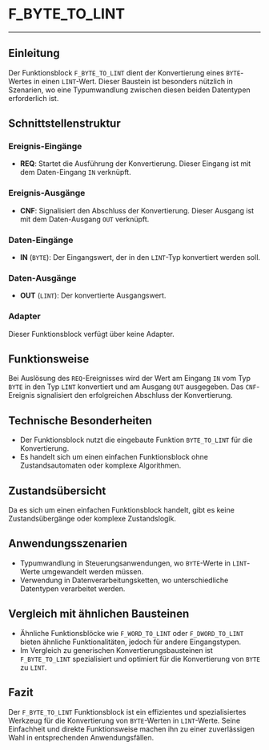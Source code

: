 # F_BYTE_TO_LINT

* * * * * * * * * *
## Einleitung
Der Funktionsblock `F_BYTE_TO_LINT` dient der Konvertierung eines `BYTE`-Wertes in einen `LINT`-Wert. Dieser Baustein ist besonders nützlich in Szenarien, wo eine Typumwandlung zwischen diesen beiden Datentypen erforderlich ist.

## Schnittstellenstruktur
### **Ereignis-Eingänge**
- **REQ**: Startet die Ausführung der Konvertierung. Dieser Eingang ist mit dem Daten-Eingang `IN` verknüpft.

### **Ereignis-Ausgänge**
- **CNF**: Signalisiert den Abschluss der Konvertierung. Dieser Ausgang ist mit dem Daten-Ausgang `OUT` verknüpft.

### **Daten-Eingänge**
- **IN** (`BYTE`): Der Eingangswert, der in den `LINT`-Typ konvertiert werden soll.

### **Daten-Ausgänge**
- **OUT** (`LINT`): Der konvertierte Ausgangswert.

### **Adapter**
Dieser Funktionsblock verfügt über keine Adapter.

## Funktionsweise
Bei Auslösung des `REQ`-Ereignisses wird der Wert am Eingang `IN` vom Typ `BYTE` in den Typ `LINT` konvertiert und am Ausgang `OUT` ausgegeben. Das `CNF`-Ereignis signalisiert den erfolgreichen Abschluss der Konvertierung.

## Technische Besonderheiten
- Der Funktionsblock nutzt die eingebaute Funktion `BYTE_TO_LINT` für die Konvertierung.
- Es handelt sich um einen einfachen Funktionsblock ohne Zustandsautomaten oder komplexe Algorithmen.

## Zustandsübersicht
Da es sich um einen einfachen Funktionsblock handelt, gibt es keine Zustandsübergänge oder komplexe Zustandslogik.

## Anwendungsszenarien
- Typumwandlung in Steuerungsanwendungen, wo `BYTE`-Werte in `LINT`-Werte umgewandelt werden müssen.
- Verwendung in Datenverarbeitungsketten, wo unterschiedliche Datentypen verarbeitet werden.

## Vergleich mit ähnlichen Bausteinen
- Ähnliche Funktionsblöcke wie `F_WORD_TO_LINT` oder `F_DWORD_TO_LINT` bieten ähnliche Funktionalitäten, jedoch für andere Eingangstypen.
- Im Vergleich zu generischen Konvertierungsbausteinen ist `F_BYTE_TO_LINT` spezialisiert und optimiert für die Konvertierung von `BYTE` zu `LINT`.

## Fazit
Der `F_BYTE_TO_LINT` Funktionsblock ist ein effizientes und spezialisiertes Werkzeug für die Konvertierung von `BYTE`-Werten in `LINT`-Werte. Seine Einfachheit und direkte Funktionsweise machen ihn zu einer zuverlässigen Wahl in entsprechenden Anwendungsfällen.
